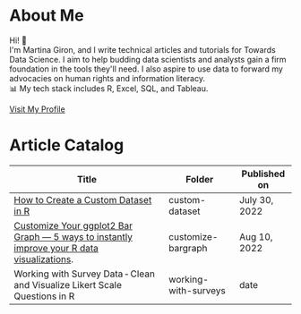 # About Me
Hi! 👋 <br />
I'm Martina Giron, and I write technical articles and tutorials for Towards Data Science. 
I aim to help budding data scientists and analysts gain a firm foundation in the tools they'll need.
I also aspire to use data to forward my advocacies on human rights and information literacy.<br />
📊 My tech stack includes R, Excel, SQL, and Tableau. <br />

[Visit My Profile](https://medium.com/@martstats) 

# Article Catalog

| Title       | Folder      | Published on|
| ----------- | ----------- | ---------- |
| [How to Create a Custom Dataset in R](https://towardsdatascience.com/how-to-create-a-custom-dataset-in-r-cf045e286656)| custom-dataset | July 30, 2022      |
| [Customize Your ggplot2 Bar Graph — 5 ways to instantly improve your R data visualizations](https://towardsdatascience.com/customize-your-ggplot2-bar-graph-5-ways-to-instantly-improve-your-r-data-visualizations-f9c11dfe0163).    | customize-bargraph        | Aug 10, 2022   |
| Working with Survey Data - Clean and Visualize Likert Scale Questions in R  | working-with-surveys        | date        |

